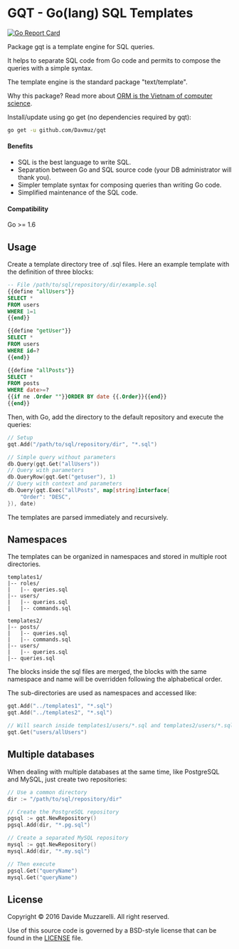 # GQT - Go(lang) SQL Templates

[![Go Report Card](https://goreportcard.com/badge/github.com/Davmuz/gqt)](https://goreportcard.com/report/github.com/Davmuz/gqt)

Package gqt is a template engine for SQL queries.

It helps to separate SQL code from Go code and permits to compose the queries
with a simple syntax.

The template engine is the standard package "text/template".

Why this package?
Read more about [ORM is the Vietnam of computer science](http://blog.codinghorror.com/object-relational-mapping-is-the-vietnam-of-computer-science/).

Install/update using go get (no dependencies required by gqt):

```bash
go get -u github.com/Davmuz/gqt
```

#### Benefits

- SQL is the best language to write SQL.
- Separation between Go and SQL source code (your DB administrator will thank
you).
- Simpler template syntax for composing queries than writing Go code.
- Simplified maintenance of the SQL code.

#### Compatibility

Go >= 1.6

## Usage


Create a template directory tree of .sql files. Here an example template with
the definition of three blocks:

```sql
-- File /path/to/sql/repository/dir/example.sql
{{define "allUsers"}}
SELECT *
FROM users
WHERE 1=1
{{end}}

{{define "getUser"}}
SELECT *
FROM users
WHERE id=?
{{end}}

{{define "allPosts"}}
SELECT *
FROM posts
WHERE date>=?
{{if ne .Order ""}}ORDER BY date {{.Order}}{{end}}
{{end}}
```

Then, with Go, add the directory to the default repository and execute the
queries:

```go
// Setup
gqt.Add("/path/to/sql/repository/dir", "*.sql")

// Simple query without parameters
db.Query(gqt.Get("allUsers"))
// Query with parameters
db.QueryRow(gqt.Get("getuser"), 1)
// Query with context and parameters
db.Query(gqt.Exec("allPosts", map[string]interface{
	"Order": "DESC",
}), date)
```

The templates are parsed immediately and recursively.

## Namespaces

The templates can be organized in namespaces and stored in multiple root
directories.

```
templates1/
|-- roles/
|	|-- queries.sql
|-- users/
|	|-- queries.sql
|	|-- commands.sql

templates2/
|-- posts/
|	|-- queries.sql
|	|-- commands.sql
|-- users/
|	|-- queries.sql
|-- queries.sql
```

The blocks inside the sql files are merged, the blocks with the same namespace
and name will be overridden following the alphabetical order.

The sub-directories are used as namespaces and accessed like:

```go
gqt.Add("../templates1", "*.sql")
gqt.Add("../templates2", "*.sql")

// Will search inside templates1/users/*.sql and templates2/users/*.sql
gqt.Get("users/allUsers")
```

## Multiple databases

When dealing with multiple databases at the same time, like PostgreSQL and
MySQL, just create two repositories:

```go
// Use a common directory
dir := "/path/to/sql/repository/dir"

// Create the PostgreSQL repository
pgsql := gqt.NewRepository()
pgsql.Add(dir, "*.pg.sql")

// Create a separated MySQL repository
mysql := gqt.NewRepository()
mysql.Add(dir, "*.my.sql")

// Then execute
pgsql.Get("queryName")
mysql.Get("queryName")
```

## License

Copyright © 2016 Davide Muzzarelli. All right reserved.

Use of this source code is governed by a BSD-style license that can be found in the [LICENSE](LICENSE) file.
